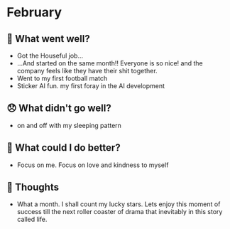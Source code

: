 # February

## 💪 What went well?

- Got the Houseful job…
- …And started on the same month!! Everyone is so nice! and the company feels like they have their shit together.
- Went to my first football match
- Sticker AI fun. my first foray in the AI development

## 😞 What didn't go well?

- on and off with my sleeping pattern

## 🚀 What could I do better?

- Focus on me. Focus on love and kindness to myself

## 🧠 Thoughts

- What a month. I shall count my lucky stars. Lets enjoy this moment of success till the next roller coaster of drama that inevitably in this story called life.